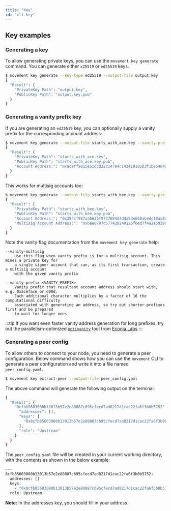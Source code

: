 ```yaml
---
title: "Key"
id: "cli-key"
---
```


## Key examples

### Generating a key

To allow generating private keys, you can use the `movement key generate` command. You can generate
either `x25519` or `ed25519` keys.

```bash
$ movement key generate --key-type ed25519 --output-file output.key
{
  "Result": {
    "PrivateKey Path": "output.key",
    "PublicKey Path": "output.key.pub"
  }
}
```

### Generating a vanity prefix key

If you are generating an `ed25519` key, you can optionally supply a vanity prefix for the corresponding account address:

```bash
$ movement key generate --output-file starts_with_ace.key --vanity-prefix 0xace
{
  "Result": {
    "PrivateKey Path": "starts_with_ace.key",
    "PublicKey Path": "starts_with_ace.key.pub",
    "Account Address:": "0xaceffa015e51dcd32c34794c143e19185b3f1be5464dd6184239a37e57e72ea3"
  }
}
```

This works for multisig accounts too:

```bash
% movement key generate --output-file starts_with_bee.key --vanity-prefix 0xbee --vanity-multisig
{
  "Result": {
    "PrivateKey Path": "starts_with_bee.key",
    "PublicKey Path": "starts_with_bee.key.pub",
    "Account Address:": "0x384cf987aab625f9727684d4dda8de668abedc18aa8dceabd7651a1cfb69196f",
    "Multisig Account Address:": "0xbee0797c577428249125f6ed7f4a2a5939ddc34389294bd9f5d1627508832f56"
  }
}
```

Note the vanity flag documentation from the `movement key generate` help:

```
--vanity-multisig
    Use this flag when vanity prefix is for a multisig account. This mines a private key for
    a single signer account that can, as its first transaction, create a multisig account
    with the given vanity prefix

--vanity-prefix <VANITY_PREFIX>
    Vanity prefix that resultant account address should start with, e.g. 0xaceface or d00d.
    Each additional character multiplies by a factor of 16 the computational difficulty
    associated with generating an address, so try out shorter prefixes first and be prepared
    to wait for longer ones
```

:::tip
If you want even faster vanity address generation for long prefixes, try out the parallelism-optimized [`optivanity`](https://github.com/econia-labs/optivanity) tool from [Econia Labs](https://www.econialabs.com/)
:::

### Generating a peer config

To allow others to connect to your node, you need to generate a peer configuration. Below command shows how you can use
the `movement` CLI to generate a peer configuration and write it into a file named `peer_config.yaml`.

```bash
$ movement key extract-peer --output-file peer_config.yaml
```

The above command will generate the following output on the terminal:

```bash
{
  "Result": {
    "8cfb85603080b13013b57e2e80887c695cfecd7ad8217d1cac22fa6f3b0b5752": {
      "addresses": [],
      "keys": [
        "0x8cfb85603080b13013b57e2e80887c695cfecd7ad8217d1cac22fa6f3b0b5752"
      ],
      "role": "Upstream"
    }
  }
}
```

The `peer_config.yaml` file will be created in your current working directory, with the contents as shown in the below example:

```bash
---
8cfb85603080b13013b57e2e80887c695cfecd7ad8217d1cac22fa6f3b0b5752:
  addresses: []
  keys:
    - "0x8cfb85603080b13013b57e2e80887c695cfecd7ad8217d1cac22fa6f3b0b5752"
  role: Upstream
```

**Note:** In the addresses key, you should fill in your address.
